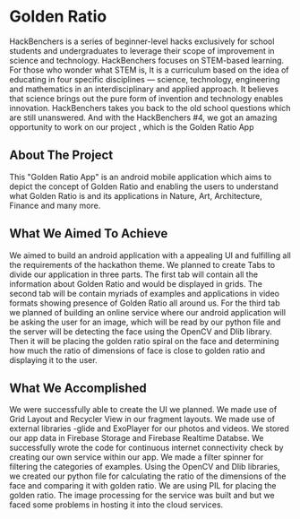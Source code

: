 # Golden Ratio

HackBenchers is a series of beginner-level hacks exclusively for school students and undergraduates to leverage their scope of improvement in science and technology. HackBenchers focuses on STEM-based learning. For those who wonder what STEM is, It is a curriculum based on the idea of educating in four specific disciplines — science, technology, engineering and mathematics in an interdisciplinary and applied approach. It believes that science brings out the pure form of invention and technology enables innovation. HackBenchers takes you back to the old school questions which are still unanswered. And with the HackBenchers #4, we got an amazing opportunity to work on our project , which is the Golden Ratio App

## About The Project
This "Golden Ratio App" is an android mobile application which aims to depict the concept of Golden Ratio and enabling the users to understand what Golden Ratio is and its applications in Nature, Art, Architecture, Finance and many more.

## What We Aimed To Achieve
We aimed to build an android application with a appealing UI and fulfilling all the requirements of the hackathon theme. We planned to create Tabs to divide our application in three parts. The first tab will contain all the information about Golden Ratio and would be displayed in grids. The second tab will be contain myriads of examples and applications in video formats showing presence of Golden Ratio all around us. For the third tab we planned of building an online service where our android application will be asking the user for an image, which will be read by our python file and the server will be detecting the face using the OpenCV and Dlib library. Then it will be placing the golden ratio spiral on the face and determining how much the ratio of dimensions of face is close to golden ratio and displaying it to the user.

## What We Accomplished
We were successfully able to create the UI we planned. We made use of Grid Layout and Recycler View in our fragment layouts. We made use of external libraries -glide and ExoPlayer for our photos and videos. We stored our app data in Firebase Storage and Firebase Realtime Databse. We successfully wrote the code for continuous internet connectivity check by creating our own service within our app. We made a filter spinner for filtering the categories of examples. Using the OpenCV and Dlib libraries, we created our python file for calculating the ratio of the dimensions of the face and comparing it with golden ratio. We are using PIL for placing the golden ratio. The image processing for the service was built and but we faced some problems in hosting it into the cloud services.



